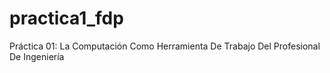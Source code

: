 # practica1_fdp
Práctica 01: La Computación Como Herramienta De Trabajo Del Profesional De Ingeniería
